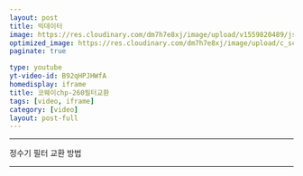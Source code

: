 ```yaml
---
layout: post
title: 빅데이터
image: https://res.cloudinary.com/dm7h7e8xj/image/upload/v1559820489/js-code_n83m7a.jpg
optimized_image: https://res.cloudinary.com/dm7h7e8xj/image/upload/c_scale,w_380/v1559820489/js-code_n83m7a.jpg
paginate: true

type: youtube
yt-video-id: B92qHPJHWfA
homedisplay: iframe
title: 코웨이chp-260필터교환
tags: [video, iframe]
category: [video]
layout: post-full
---
```

---
정수기 필터 교환 방법

---

